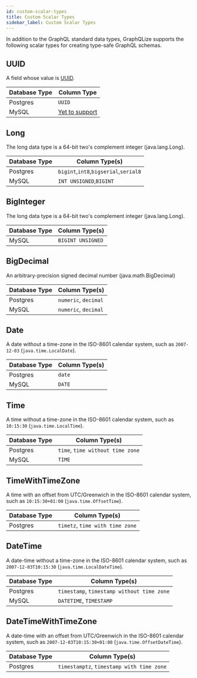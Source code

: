 ```yaml
---
id: custom-scalar-types
title: Custom Scalar Types
sidebar_label: Custom Scalar Types
---
```


In addition to the GraphQL standard data types, GraphQLize supports the following scalar types for creating type-safe GraphQL schemas.

## UUID

A field whose value is [UUID](https://en.wikipedia.org/wiki/Universally_unique_identifier).

| Database Type | Column Type                                                          |
| ------------- | -------------------------------------------------------------------- |
| Postgres      | `UUID`   |
| MySQL         | [Yet to support](https://github.com/graphqlize/graphqlize/issues/11) |

## Long

The long data type is a 64-bit two's complement integer (java.lang.Long).

| Database Type | Column Type(s)                                                  |
| ------------- | -------------------------------------------------------------------- |
| Postgres      | `bigint`,`int8`,`bigserial`,`serial8`  |
| MySQL         | `INT UNSIGNED`,`BIGINT`  |

## BigInteger

The long data type is a 64-bit two's complement integer (java.lang.Long).

| Database Type | Column Type(s)                                                  |
| ------------- | -------------------------------------------------------------------- |
| MySQL         | `BIGINT UNSIGNED`  |

## BigDecimal

An arbitrary-precision signed decimal number (java.math.BigDecimal)

| Database Type | Column Type(s)                                                  |
| ------------- | -------------------------------------------------------------------- |
| Postgres      | `numeric`, `decimal`  |
| MySQL         | `numeric`, `decimal`  |


## Date

A date without a time-zone in the ISO-8601 calendar system, such as `2007-12-03` (`java.time.LocalDate`).

| Database Type | Column Type(s)                                                          |
| ------------- | -------------------------------------------------------------------- |
| Postgres      | `date`   |
| MySQL         | `DATE` |

## Time

A time without a time-zone in the ISO-8601 calendar system, such as `10:15:30` (`java.time.LocalTime`).

| Database Type | Column Type(s)                                                          |
| ------------- | -------------------------------------------------------------------- |
| Postgres      | `time`, `time without time zone`   |
| MySQL         | `TIME` |

## TimeWithTimeZone

A time with an offset from UTC/Greenwich in the ISO-8601 calendar system, such as `10:15:30+01:00` (`java.time.OffsetTime`).

| Database Type | Column Type(s)                                                          |
| ------------- | -------------------------------------------------------------------- |
| Postgres      | `timetz`, `time with time zone`   |

## DateTime 

A date-time without a time-zone in the ISO-8601 calendar system, such as `2007-12-03T10:15:30` (`java.time.LocalDateTime`). 

| Database Type | Column Type(s)                                                          |
| ------------- | -------------------------------------------------------------------- |
| Postgres      | `timestamp`, `timestamp without time zone`   |
| MySQL         | `DATETIME`, `TIMESTAMP` |

## DateTimeWithTimeZone

A date-time with an offset from UTC/Greenwich in the ISO-8601 calendar system, such as `2007-12-03T10:15:30+01:00` (`java.time.OffsetDateTime`).

| Database Type | Column Type(s)                                                  |
| ------------- | -------------------------------------------------------------------- |
| Postgres      | `timestamptz`, `timestamp with time zone`  |